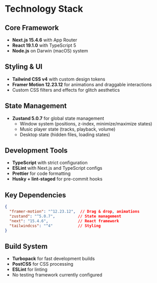 # Technology Stack

## Core Framework
- **Next.js 15.4.6** with App Router
- **React 19.1.0** with TypeScript 5
- **Node.js** on Darwin (macOS) system

## Styling & UI
- **Tailwind CSS v4** with custom design tokens
- **Framer Motion 12.23.12** for animations and draggable interactions
- Custom CSS filters and effects for glitch aesthetics

## State Management
- **Zustand 5.0.7** for global state management
  - Window system (positions, z-index, minimize/maximize states)
  - Music player state (tracks, playback, volume)
  - Desktop state (hidden files, loading states)

## Development Tools
- **TypeScript** with strict configuration
- **ESLint** with Next.js and TypeScript configs
- **Prettier** for code formatting
- **Husky + lint-staged** for pre-commit hooks

## Key Dependencies
```json
{
  "framer-motion": "^12.23.12",  // Drag & drop, animations
  "zustand": "^5.0.7",          // State management
  "next": "15.4.6",             // React framework
  "tailwindcss": "^4"           // Styling
}
```

## Build System
- **Turbopack** for fast development builds
- **PostCSS** for CSS processing
- **ESLint** for linting
- No testing framework currently configured